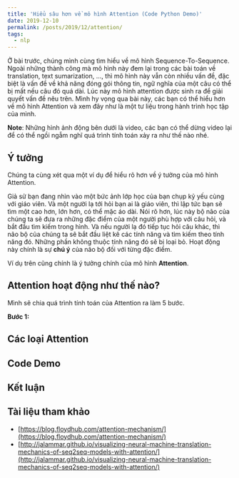 ```yaml
---
title: 'Hiểu sâu hơn về mô hình Attention (Code Python Demo)'
date: 2019-12-10
permalink: /posts/2019/12/attention/
tags:
  - nlp
---
```


Ở bài trước, chúng mình cùng tìm hiểu về mô hình Sequence-To-Sequence. Ngoài những thành công mà mô hình này đem lại trong các bài toán về translation, text sumarization, ..., thì mô hình này vẫn còn nhiều vấn đề, đặc biệt là vấn đề về khả năng đóng gói thông tin, ngữ nghĩa của một câu có thể bị mất nếu câu đó quá dài. Lúc này mô hình attention được sinh ra để giải quyết vấn đề nêu trên. Mình hy vọng qua bài này, các bạn có thể hiểu hơn về mô hình Attention và xem đây như là một tư liệu trong hành trình học tập của mình.

**Note**: Những hình ảnh động bên dưới là video, các bạn có thể dừng video lại để có thể ngồi ngẫm nghĩ quá trình tính toán xảy ra như thế nào nhé.

## Ý tưởng

Chúng ta cùng xét qua một ví dụ để hiểu rõ hơn về ý tưởng của mô hình Attention.

Giả sử bạn đang nhìn vào một bức ảnh lớp học của bạn chụp kỷ yếu cùng với giáo viên. Và một người lạ tới hỏi bạn ai là giáo viên, thì lập tức bạn sẽ tìm một cao hơn, lớn hơn, có thể mặc áo dài. Nói rõ hơn, lúc này bộ não của chúng ta sẽ đưa ra những đặc điểm của một người phù hợp với câu hỏi, và bắt đầu tìm kiếm trong hình. Và nếu người lạ đó tiếp tục hỏi câu khác, thì não bộ của chúng ta sẽ bắt đầu liệt kê các tính năng và tìm kiếm theo tính năng đó. Những phần không thuộc tính năng đó sẽ bị loại bỏ. Hoạt động này chính là sự **chú ý** của não bộ đối với từng đặc điểm.

Ví dụ trên cũng chính là ý tưởng chính của mô hình **Attention**.

## Attention hoạt động như thế nào?

Mình sẽ chia quá trình tính toán của Attention ra làm 5 bước.

**Bước 1:**



## Các loại Attention



## Code Demo



## Kết luận



## Tài liệu tham khảo

- [https://blog.floydhub.com/attention-mechanism/](https://blog.floydhub.com/attention-mechanism/)
- [http://jalammar.github.io/visualizing-neural-machine-translation-mechanics-of-seq2seq-models-with-attention/](http://jalammar.github.io/visualizing-neural-machine-translation-mechanics-of-seq2seq-models-with-attention/)

